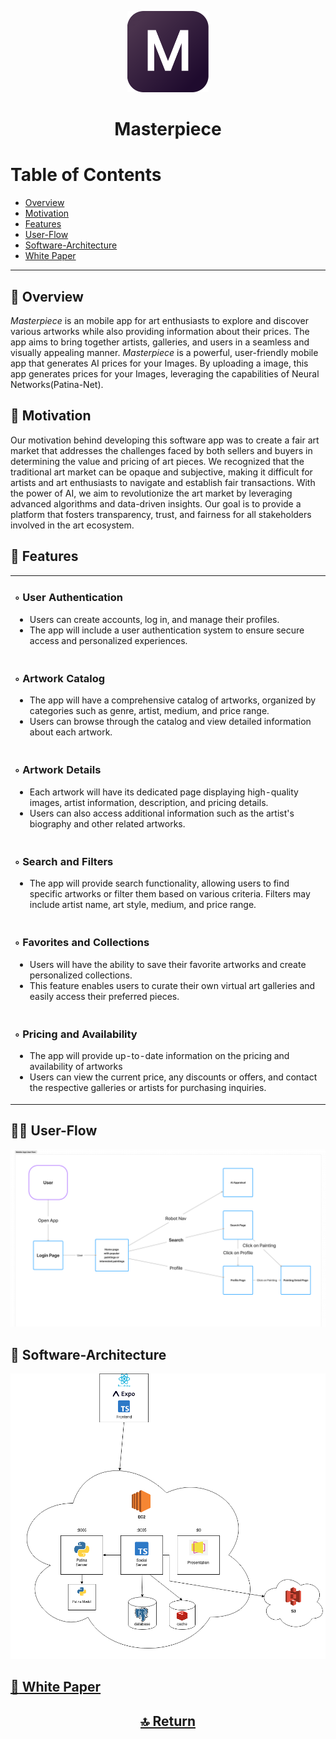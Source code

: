 <p  align="center">
  <a href="url"><img src="https://raw.githubusercontent.com/prince-ao/masterpiece/warhol/assets/images/icons/android/play_store_512-rounded.png" height="auto" width="130"></a>
</p>
<h1 align="center" id="top"> Masterpiece </h1>
<h1>Table of Contents</h1>

- [Overview](#overview)
- [Motivation](#motivation)
- [Features](#features)
- [User-Flow](#user-flow)
- [Software-Architecture](#software-architecture)
- [White Paper](#white-paper)

---

## :round_pushpin: Overview <a name="overview"></a>

_Masterpiece_ is an mobile app for art enthusiasts to explore and discover various artworks while also providing information about their prices. The app aims to bring together artists, galleries, and users in a seamless and visually appealing manner. _Masterpiece_ is a powerful, user-friendly mobile app that generates AI prices for your Images. By uploading a image, this app generates prices for your Images, leveraging the capabilities of Neural Networks(Patina-Net).

## :runner: Motivation <a name="motivation"></a>

Our motivation behind developing this software app was to create a fair art market that addresses the challenges faced by both sellers and buyers in determining the value and pricing of art pieces. We recognized that the traditional art market can be opaque and subjective, making it difficult for artists and art enthusiasts to navigate and establish fair transactions. With the power of AI, we aim to revolutionize the art market by leveraging advanced algorithms and data-driven insights. Our goal is to provide a platform that fosters transparency, trust, and fairness for all stakeholders involved in the art ecosystem.

## :wrench: Features <a name="features"></a>

<table align="center" width="200px" >
    <tr>
        <td>
            <h3>◦ User Authentication</h3>
            <ul>
                <li>Users can create accounts, log in, and manage their profiles.</li>
                <li>The app will include a user authentication system to ensure secure access and personalized experiences. </li>
            </ul>
        </td>
    </tr>
   <tr>
        <td>
            <h3>◦ Artwork Catalog</h3>
            <ul>
                <li>The app will have a comprehensive catalog of artworks, organized by categories such as genre, artist, medium, and price range.</li>
                <li>Users can browse through the catalog and view detailed information about each artwork. </li>
            </ul>
        </td>
    </tr>
   <tr>
        <td>
            <h3>◦ Artwork Details</h3>
            <ul>
                <li>Each artwork will have its dedicated page displaying high-quality images, artist information, description, and pricing details.</li>
                <li>Users can also access additional information such as the artist's biography and other related artworks.</li>
            </ul>
        </td>
    </tr>
  <tr>
        <td>
            <h3>◦ Search and Filters</h3>
            <ul>
                <li>The app will provide search functionality, allowing users to find specific artworks or filter them based on various criteria. Filters may include artist name, art style, medium, and price range.</li>
            </ul>
        </td>
    </tr>
   <tr>
        <td>
            <h3>◦ Favorites and Collections</h3>
            <ul>
                <li>Users will have the ability to save their favorite artworks and create personalized collections.</li>
                <li>This feature enables users to curate their own virtual art galleries and easily access their preferred pieces.</li>
            </ul>
        </td>
    </tr>
   <tr>
        <td>
            <h3>◦ Pricing and Availability</h3>
            <ul>
                <li>The app will provide up-to-date information on the pricing and availability of artworks</li>
                <li>Users can view the current price, any discounts or offers, and contact the respective galleries or artists for purchasing inquiries.</li>
            </ul>
        </td>
    </tr>
</table>

## :technologist: User-Flow <a name="user-flow"></a>

![Untitled.png](https://github.com/prince-ao/masterpiece/blob/main/assets/images/User-flow.png)

## :construction_worker: Software-Architecture <a name="software-architecture"></a>

![Untitled.png](https://github.com/prince-ao/masterpiece/blob/warhol/assets/images/software%20architecture.png)

## <a name = "white-paper" href ="https://github.com/prince-ao/masterpiece/blob/main/documentation/white-paper.md">:scroll: White Paper</a>

<h2 align="center">
  <a href="#top"><b>🔝 Return </b></a>
</h2>
